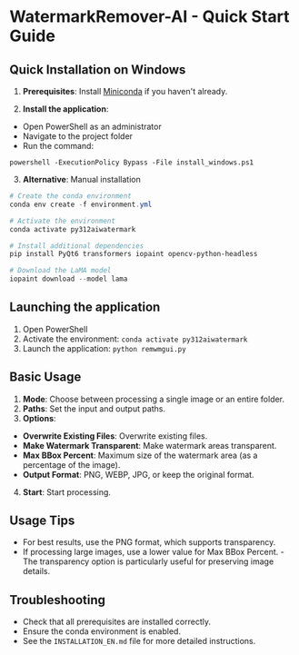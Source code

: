 # WatermarkRemover-AI - Quick Start Guide

## Quick Installation on Windows

1. **Prerequisites**: Install [Miniconda](https://docs.conda.io/en/latest/miniconda.html) if you haven't already.

2. **Install the application**:
- Open PowerShell as an administrator
- Navigate to the project folder
- Run the command:
```
powershell -ExecutionPolicy Bypass -File install_windows.ps1
```

3. **Alternative**: Manual installation
```powershell
# Create the conda environment
conda env create -f environment.yml

# Activate the environment
conda activate py312aiwatermark

# Install additional dependencies
pip install PyQt6 transformers iopaint opencv-python-headless

# Download the LaMA model
iopaint download --model lama
```

## Launching the application

1. Open PowerShell
2. Activate the environment: `conda activate py312aiwatermark`
3. Launch the application: `python remwmgui.py`

## Basic Usage

1. **Mode**: Choose between processing a single image or an entire folder.
2. **Paths**: Set the input and output paths.
3. **Options**:
- **Overwrite Existing Files**: Overwrite existing files.
- **Make Watermark Transparent**: Make watermark areas transparent.
- **Max BBox Percent**: Maximum size of the watermark area (as a percentage of the image).
- **Output Format**: PNG, WEBP, JPG, or keep the original format.
4. **Start**: Start processing.

## Usage Tips

- For best results, use the PNG format, which supports transparency.
- If processing large images, use a lower value for Max BBox Percent. - The transparency option is particularly useful for preserving image details.

## Troubleshooting

- Check that all prerequisites are installed correctly.
- Ensure the conda environment is enabled.
- See the `INSTALLATION_EN.md` file for more detailed instructions.